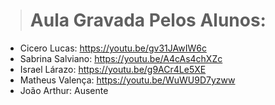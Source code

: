 > # Aula Gravada Pelos Alunos:

* Cicero Lucas: https://youtu.be/gv31JAwIW6c
* Sabrina Salviano: https://youtu.be/A4cAs4chXZc
* Israel Lárazo: https://youtu.be/g9ACr4Le5XE
* Matheus Valença: https://youtu.be/WuWU9D7yzww
* João Arthur: Ausente
